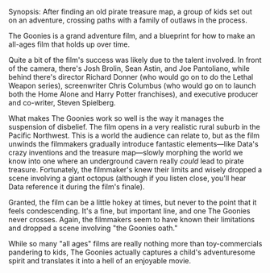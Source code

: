 Synopsis: After finding an old pirate treasure map, a group of kids set out on an adventure, crossing paths with a family of outlaws in the process.

The Goonies is a grand adventure film, and a blueprint for how to make an all-ages film that holds up over time.

Quite a bit of the film's success was likely due to the talent involved. In front of the camera, there's Josh Brolin, Sean Astin, and Joe Pantoliano, while behind there's director Richard Donner (who would go on to do the Lethal Weapon series), screenwriter Chris Columbus (who would go on to launch both the Home Alone and Harry Potter franchises), and executive producer and co-writer, Steven Spielberg.

What makes The Goonies work so well is the way it manages the suspension of disbelief. The film opens in a very realistic rural suburb in the Pacific Northwest. This is a world the audience can relate to, but as the film unwinds the filmmakers gradually introduce fantastic elements—like Data's crazy inventions and the treasure map—slowly morphing the world we know into one where an underground cavern really <em>could</em> lead to pirate treasure. Fortunately, the filmmaker's knew their limits and wisely dropped a scene involving a giant octopus (although if you listen close, you'll hear Data reference it during the film's finale).

Granted, the film can be a little hokey at times, but never to the point that it feels condescending. It's a fine, but important line, and one The Goonies never crosses. Again, the filmmakers seem to have known their limitations and dropped a scene involving "the Goonies oath." 

While so many "all ages" films are really nothing more than toy-commercials pandering to kids, The Goonies actually captures a child's adventuresome spirit and translates it into a hell of an enjoyable movie. 